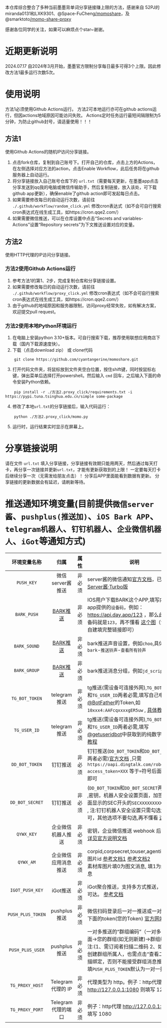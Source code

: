 本仓库综合整合了多种当前墨墨背单词分享链接赚上限的方法，感谢来自 52PJ的miranda0131和LXK9301、@Space-FuCheng[/momoshare](https://github.com/Space-FuCheng/momoshare)，及@smarktoto[/momo-share-proxy](https://github.com/smarktoto/momo-share-proxy)


感谢各位同学的关注，如果可以麻烦点个star~谢谢。

# 近期更新说明
2024.07.17 自2024年3月开始，墨墨官方限制分享每日最多可得3个上限。因此修改方法1最多运行次数5次。

# 使用说明
方法1必须使用Github Actions运行。
方法2可本地运行亦可在github actions运行，但因actions地域原因可能访问失败。
Actions定时任务运行最短间隔限制为5分钟，为防止github封号，请适量使用！！！
## 方法1
使用Github Actions的随机IP访问分享链接。
1. 点击fork仓库，复制到自己账号下。打开自己的仓库，点击上方的Actions，在左侧选择对应方法的action，点击Enable Workflow，此后任务将在github服务器上自动运行。
2. 将分享链接放入自己账号仓库下的 `url.txt`（需要每天更新，在墨墨app点击分享发送到qq我的电脑或微信传输助手，然后复制链接，放入该处，可下载github app更新），确保enable了github action即可发起每日点击。
3. 如果需要修改每日的自动运行次数，请前往 `./.github/workflow/random_click.yml` 修改cron表达式（如不会可自行搜索cron表达式在线生成工具，如https://cron.qqe2.com/）
4. 如果需要微信推送，可以在仓库设置中点击“Secrets and variables-Actions”设置“Repository secrets”为下文推送设置对应的变量。
## 方法2
使用HTTP代理的IP访问分享链接。
### 方法2使用Github Actions运行
1. 参考方法1的第1、2步，完成复制仓库和分享链接设置。
2. 如果需要修改每日的自动运行次数，请前往 `./.github/workflow/proxy_click.yml` 修改cron表达式（如不会可自行搜索cron表达式在线生成工具，如https://cron.qqe2.com/）
3. 由于github的地域原因和服务器限制，访问proxy经常失败，如有解决方案，欢迎提交pull request。
### 方法2使用本地Python环境运行
1. 在电脑上安装python 3.10+版本。可自行搜索下载，推荐使用联想应用商店下载（国内下载源速度快）。
2. 下载（点击download zip） 或 clone代码
```
    git clone https://github.com/cyantangerine/momoshare.git
```
3. 打开代码文件夹，将鼠标放到文件夹空白位置，按住shift键，同时按鼠标右键，弹出菜单后选择打开powershell。然后输入 `cmd` 回车，之后输入下面的命令安装Python依赖。
```
    pip install -r ./方法2.proxy_click/requirements.txt -i https://pypi.tuna.tsinghua.edu.cn/simple some-package
```
4. 修改了本地`url.txt`的分享链接后，输入代码运行：
```
    python ./方法2.proxy_click/momo.py
```
5. 运行时，运行结果实时显示在屏幕上。


# 分享链接说明
请在文件 `url.txt` 填入分享链接，分享链接有效期只能用两天，然后通过每天打卡，再分享一次链接并更新`url.txt`，才能有更新获取到的上限！
一定要每天打卡后继续分享一次（无需发给朋友点击）！
分享后APP里面能看到数据有更新。
分享链接的更新数据会有延迟，请刷新等待。

# 推送通知环境变量(目前提供`微信server酱`、`pushplus(推送加)`、`iOS Bark APP`、`telegram机器人`、`钉钉机器人`、`企业微信机器人`、`iGot`等通知方式)

|       环境变量名称        |                             归属                             |  属性  | 说明                                                         |
| :---------------: | :----------------------------------------------------------: | :----: | ------------------------------------------------------------ |
|    `PUSH_KEY`     |                       微信server酱推送                       | 非必须 | server酱的微信通知[官方文档](http://sc.ftqq.com/3.version)，已兼容 [Server酱·Turbo版](https://sct.ftqq.com/)   |
|    `BARK_PUSH`    | [BARK推送](https://apps.apple.com/us/app/bark-customed-notifications/id1403753865) | 非必须 | IOS用户下载BARK这个APP,填写内容是app提供的`设备码`，例如：https://api.day.app/123 ，那么此处的设备码就是`123`，再不懂看 [这个图](icon/bark.jpg)（注：支持自建填完整链接即可） |
|   `BARK_SOUND`    | [BARK推送](https://apps.apple.com/us/app/bark-customed-notifications/id1403753865) | 非必须 | bark推送声音设置，例如`choo`,具体值请在`bark`-`推送铃声`-`查看所有铃声` |
|   `BARK_GROUP`    | [BARK推送](https://apps.apple.com/us/app/bark-customed-notifications/id1403753865) | 非必须 | bark推送消息分组，例如`jd_scripts` |
|  `TG_BOT_TOKEN`   |                         telegram推送                         | 非必须 | tg推送(需设备可连接外网),`TG_BOT_TOKEN`和`TG_USER_ID`两者必需,填写自己申请[@BotFather](https://t.me/BotFather)的Token,如`10xxx4:AAFcqxxxxgER5uw` , [具体教程](./backUp/TG_PUSH.md) |
|   `TG_USER_ID`    |                         telegram推送                         | 非必须 | tg推送(需设备可连接外网),`TG_BOT_TOKEN`和`TG_USER_ID`两者必需,填写[@getuseridbot](https://t.me/getuseridbot)中获取到的纯数字ID, [具体教程](./backUp/TG_PUSH.md) |
|  `DD_BOT_TOKEN`   |                           钉钉推送                           | 非必须 | 钉钉推送(`DD_BOT_TOKEN`和`DD_BOT_SECRET`两者必需)[官方文档](https://developers.dingtalk.com/document/app/custom-robot-access) ,只需`https://oapi.dingtalk.com/robot/send?access_token=XXX` 等于`=`符号后面的XXX即可 |
|  `DD_BOT_SECRET`  |                           钉钉推送                           | 非必须 | (`DD_BOT_TOKEN`和`DD_BOT_SECRET`两者必需) ,密钥，机器人安全设置页面，加签一栏下面显示的SEC开头的`SECXXXXXXXXXX`等字符 , 注:钉钉机器人安全设置只需勾选`加签`即可，其他选项不要勾选,再不懂看 [这个图](icon/DD_bot.png) |
|    `QYWX_KEY`     |                         企业微信机器人推送                         | 非必须 | 密钥，企业微信推送 webhook 后面的 key [详见官方说明文档](https://work.weixin.qq.com/api/doc/90000/90136/91770) |
|     `QYWX_AM`     |                       企业微信应用消息推送                     | 非必须 | corpid,corpsecret,touser,agentid,素材库图片id [参考文档1](http://note.youdao.com/s/HMiudGkb) [参考文档2](http://note.youdao.com/noteshare?id=1a0c8aff284ad28cbd011b29b3ad0191)<br>素材库图片填0为图文消息, 填1为纯文本消息         |
|  `IGOT_PUSH_KEY`  |                           iGot推送                           | 非必须 | iGot聚合推送，支持多方式推送，确保消息可达。 [参考文档](https://wahao.github.io/Bark-MP-helper ) |
| `PUSH_PLUS_TOKEN` |                         pushplus推送                         | 非必须 | 微信扫码登录后一对一推送或一对多推送下面的token(您的Token) [官方网站](http://www.pushplus.plus/) |
| `PUSH_PLUS_USER`  |                         pushplus推送                         | 非必须 | 一对多推送的“群组编码”（一对多推送下面->您的群组(如无则新建)->群组编码）注:(1、需订阅者扫描二维码 2、如果您是创建群组所属人，也需点击“查看二维码”扫描绑定，否则不能接受群组消息推送)，只填`PUSH_PLUS_TOKEN`默认为一对一推送 |
|  `TG_PROXY_HOST`  |                      Telegram 代理的 IP                      | 非必须 | 代理类型为 http。例子：http代理 http://127.0.0.1:1080 则填写 127.0.0.1 |
|  `TG_PROXY_PORT`  |                     Telegram 代理的端口                      | 非必须 | 例子：http代理 http://127.0.0.1:1080 则填写 1080             |

